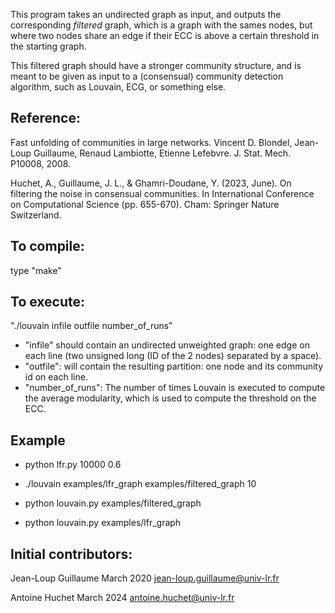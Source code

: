 This program takes an undirected graph as input, and outputs the corresponding
*filtered* graph, which is a graph with the sames nodes, but where two nodes
share an edge if their ECC is above a certain threshold in the starting graph.

This filtered graph should have a stronger community structure, and is meant to
be given as input to a (consensual) community detection algorithm, such as
Louvain, ECG, or something else.

## Reference:

Fast unfolding of communities in large networks. Vincent D. Blondel, Jean-Loup
Guillaume, Renaud Lambiotte, Etienne Lefebvre. J. Stat. Mech. P10008, 2008.

Huchet, A., Guillaume, J. L., & Ghamri-Doudane, Y. (2023, June). On filtering
the noise in consensual communities. In International Conference on
Computational Science (pp. 655-670). Cham: Springer Nature Switzerland.

## To compile:

type "make"

## To execute:

"./louvain infile outfile number_of_runs"
- "infile" should contain an undirected unweighted graph: one edge on each line
  (two unsigned long (ID of the 2 nodes) separated by a space).
- "outfile": will contain the resulting partition: one node and its community
  id on each line.
- "number_of_runs": The number of times Louvain is executed to compute the
  average modularity, which is used to compute the threshold on the ECC.

## Example

- python lfr.py 10000 0.6
- ./louvain examples/lfr_graph examples/filtered_graph 10
- python louvain.py examples/filtered_graph

- python louvain.py examples/lfr_graph

## Initial contributors:  

Jean-Loup Guillaume
March 2020
jean-loup.guillaume@univ-lr.fr

Antoine Huchet
March 2024
antoine.huchet@univ-lr.fr
